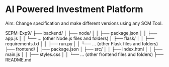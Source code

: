 # AI Powered Investment Platform
Aim: Change specification and make different versions using any SCM Tool.

SEPM-Exp9/
├── backend/
│   ├── node/
│   │   ├── package.json
│   │   ├── app.js
│   │   └── ... (other Node.js files and folders)
│   ├── flask/
│   │   ├── requirements.txt
│   │   ├── run.py
│   │   └── ... (other Flask files and folders)
├── frontend/
│   ├── package.json
│   ├── src/
│   │   ├── index.html
│   │   ├── main.js
│   │   ├── styles.css
│   │   └── ... (other frontend files and folders)
├── README.md
